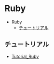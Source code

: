 # Ruby

- [Ruby](#ruby)
  - [チュートリアル](#チュートリアル)

## チュートリアル

- [Tutorial_Ruby](https://sampleuser0001.github.io/Tutorial_Ruby/)